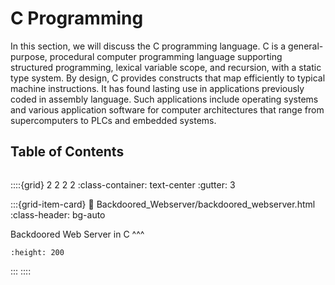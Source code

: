 # C Programming

In this section, we will discuss the C programming language. C is a general-purpose, procedural computer programming language supporting structured programming, lexical variable scope, and recursion, with a static type system. By design, C provides constructs that map efficiently to typical machine instructions. It has found lasting use in applications previously coded in assembly language. Such applications include operating systems and various application software for computer architectures that range from supercomputers to PLCs and embedded systems.


## Table of Contents
```{tableofcontents}
```

::::{grid} 2 2 2 2
:class-container: text-center
:gutter: 3

:::{grid-item-card}
:link: Backdoored_Webserver/backdoored_webserver.html
:class-header: bg-auto

Backdoored Web Server in C
^^^
```{image} images/backdoored_webserver.png
:height: 200
```
:::
::::
